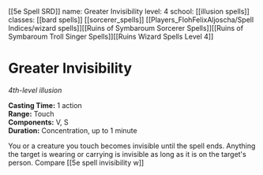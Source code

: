 [[5e Spell SRD]]
name: Greater Invisibility
level: 4
school: [[illusion spells]]
classes: [[bard spells]]
         [[sorcerer_spells]]
         [[Players_FlohFelixAljoscha/Spell Indices/wizard spells]][[Ruins of Symbaroum Sorcerer Spells]][[Ruins of Symbaroum Troll Singer Spells]][[Ruins Wizard Spells Level 4]]

# Greater Invisibility 
_4th-level illusion_ 

**Casting Time:** 1 action    
**Range:** Touch    
**Components:** V, S    
**Duration:** Concentration, up to 1 minute 

You or a creature you touch becomes invisible until the spell ends. Anything the target is wearing or carrying is invisible as long as it is on the target's person.   Compare [[5e spell invisibility w]]
